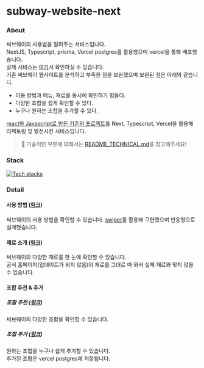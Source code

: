 # subway-website-next

### About
써브웨이의 사용법을 알려주는 서비스입니다.<br />
NextJS, Typescript, prisma, Vercel postgres를 활용했으며 vercel을 통해 배포했습니다.<br />
실제 서비스는 [여기](https://subway-website-next.vercel.app/)서 확인하실 수 있습니다.<br />
기존 써브웨이 웹사이트를 분석하고 부족한 점을 보완했으며 보완된 점은 아래와 같습니다.<br />

- 이용 방법과 메뉴, 재료를 동시에 확인하기 힘들다.
- 다양한 조합을 쉽게 확인할 수 있다.
- 누구나 원하는 조합을 추가할 수 있다.

[react와 Javascript로 만든 기존의 프로젝트](https://github.com/gouz7514/subway-website)를 Next, Typescript, Vercel을 활용해 리팩토링 및 발전시킨 서비스입니다.

> 📘 기술적인 부분에 대해서는 [README_TECHNICAL.md](./Docs/README_TECHNICAL.md)를 참고해주세요!

### Stack
[![Tech stacks](https://skillicons.dev/icons?i=ts,nextjs,vercel,prisma,jest)](https://skillicons.dev)

### Detail

#### 사용 방법 ([링크](https://subway-website-next.vercel.app/usage))
써브웨이의 사용 방법을 확인할 수 있습니다.
[swiper](https://swiperjs.com/)를 활용해 구현했으며 반응형으로 설계했습니다.
#### 재료 소개 ([링크](https://subway-website-next.vercel.app/ingredients))
써브웨이의 다양한 재료를 한 눈에 확인할 수 있습니다.<br />
공식 홈페이지(업데이트가 되지 않음)의 재료를 그대로 따 와서 실제 재료와 맞지 않을 수 있습니다.

#### 조합 추천 & 추가
##### 조합 추천 ([링크](https://subway-website-next.vercel.app/combination))
써브웨이의 다양한 조합을 확인할 수 있습니다.

##### 조합 추가 ([링크](https://subway-website-next.vercel.app/combination/form))
원하는 조합을 누구나 쉽게 추가할 수 있습니다.<br />
추가된 조합은 vercel postgres에 저장됩니다.